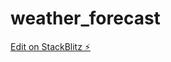 # weather_forecast

[Edit on StackBlitz ⚡️](https://stackblitz.com/edit/angular-editor-wysiwyg-adchff)